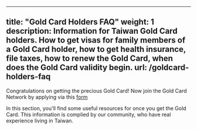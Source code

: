 
---
title: "Gold Card Holders FAQ"
weight: 1
description: Information for Taiwan Gold Card holders. How to get visas for family members of a Gold Card holder, how to get health insurance, file taxes, how to renew the Gold Card, when does the Gold Card validity begin.
url: /goldcard-holders-faq
---

Congratulations on getting the precious Gold Card! Now join the Gold Card Network by applying via this [form](https://forms.gle/K88uVy2jMW61DpT2A)

In this section, you'll find some useful resources for once you get the Gold Card. This information is complied by our community, who have real experience living in Taiwan.
